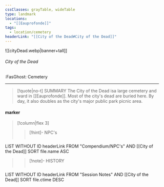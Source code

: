 ```yaml
---
cssClasses: grayTable, wideTable
type: landmark
locations:
  - "[[Eauprofonde]]"
tags:
  - location/cemetery
headerLink: "[[City of the Dead#City of the Dead]]"
---
```


![[cityDead.webp|banner+tall]]
###### City of the Dead
<span class="sub2">:FasGhost: Cemetery</span>
___

> [!quote|no-t] SUMMARY
>The City of the Dead isa large cemetery and ward in [[Eauprofonde]]. Most of the city's dead are buried here. By day, it also doubles as the city's major public park picnic area.
<span class="clearfix"></span>

#### marker
> [!column|flex 3]
> > [!hint]-  NPC's
> >```dataview
LIST WITHOUT ID headerLink
FROM "Compendium/NPC's" AND [[City of the Dead]]
SORT file.name ASC
> 
>> [!note]- HISTORY
>>```dataview
LIST WITHOUT ID headerLink
FROM "Session Notes" AND [[City of the Dead]]
SORT file.ctime DESC